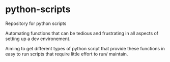 # python-scripts
Repository for python scripts

Automating functions that can be tedious and frustrating in all aspects of setting up a dev environement.

Aiming to get different types of python script that provide these functions in easy to run scripts that require little effort to run/ maintain.